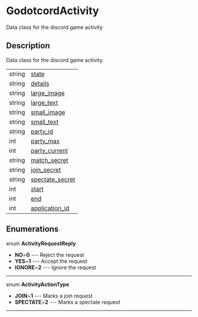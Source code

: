 # GodotcordActivity

Data class for the discord game activity
## Description

Data class for the discord game activity.

| | |
----|----
string|[state](#state)|
string|[details](#details)|
string|[large_image](#large_image)|
string|[large_text](#large_text)|
string|[small_image](#small_image)|
string|[small_text](#small_text)|
string|[party_id](#party_id)|
int|[party_max](#party_max)|-1
int|[party_current](#party_current)|-1
string|[match_secret](#match_secret)|
string|[join_secret](#join_secret)|
string|[spectate_secret](#spectate_secret)|
int|[start](#start)|0
int|[end](#end)|0
int|[application_id](#application_id)|0

## Enumerations

enum **ActivityRequestReply**

* **NO**=**0** --- Reject the request
* **YES**=**1** --- Accept the request
* **IGNORE**=**2** --- Ignore the request

----
enum **ActivityActionType**

* **JOIN**=**1** --- Marks a join request
* **SPECTATE**=**2** --- Marks a spectate request

----
